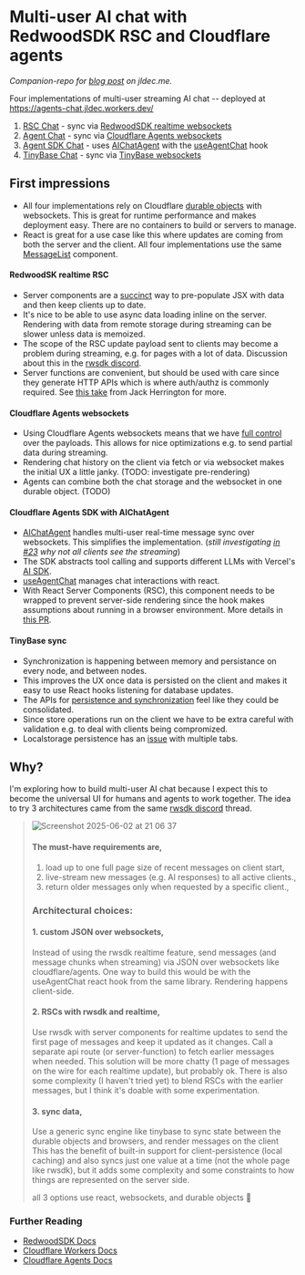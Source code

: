 # Multi-user AI chat with RedwoodSDK RSC and Cloudflare agents
_Companion-repo for [blog post](https://jldec.me/blog/multi-user-ai-chat-with-redwoodsdk-rsc-and-cloudflare-agents) on jldec.me._

Four implementations of multi-user streaming AI chat -- deployed at https://agents-chat.jldec.workers.dev/

1. [RSC Chat](https://agents-chat.jldec.workers.dev/chat-rsc) - sync via [RedwoodSDK realtime websockets](https://docs.rwsdk.com/core/realtime/)
2. [Agent Chat](https://agents-chat.jldec.workers.dev/chat-agent) - sync via [Cloudflare Agents websockets](https://developers.cloudflare.com/agents/api-reference/websockets/)
3. [Agent SDK Chat](https://agents-chat.jldec.workers.dev/chat-agent-sdk) - uses [AIChatAgent](https://developers.cloudflare.com/agents/api-reference/agents-api/#aichatagent) with the [useAgentChat](https://developers.cloudflare.com/agents/api-reference/agents-api/#chat-agent-react-api) hook
4. [TinyBase Chat](https://agents-chat.jldec.workers.dev/chat-tinybase) - sync via [TinyBase websockets](https://tinybase.org/) 

## First impressions
- All four implementations rely on Cloudflare [durable objects](https://developers.cloudflare.com/durable-objects/#what-are-durable-objects) with websockets. This is great for runtime performance and makes deployment easy. There are no containers to build or servers to manage.
- React is great for a use case like this where updates are coming from both the server and the client. All four implementations use the same [MessageList](src/app/shared/MessageList.tsx) component.

#### RedwoodSK realtime RSC
- Server components are a [succinct](https://github.com/jldec/agents-chat/blob/main/src/app/chat-rsc/ChatRSC.tsx) way to pre-populate JSX with data and then keep clients up to date.
- It's nice to be able to use async data loading inline on the server. Rendering with data from remote storage during streaming can be slower unless data is memoized.
- The scope of the RSC update payload sent to clients may become a problem during streaming, e.g. for pages with a lot of data. Discussion about this in the [rwsdk discord](https://discord.com/channels/679514959968993311/1374715298636238968/1376288266789064734).
- Server functions are convenient, but should be used with care since they generate HTTP APIs which is where auth/authz is commonly required. See [this take](https://www.youtube.com/watch?v=yD-KK4hiULU) from Jack Herrington for more.

#### Cloudflare Agents websockets
- Using Cloudflare Agents websockets means that we have [full control](https://github.com/jldec/agents-chat/blob/main/src/app/chat-agent/WebsocketAgent.ts) over the payloads. This allows for nice optimizations e.g. to send partial data during streaming.
- Rendering chat history on the client via fetch or via websocket makes the initial UX a little janky. (TODO: investigate pre-rendering)
- Agents can combine both the chat storage and the websocket in one durable object. (TODO)

#### Cloudflare Agents SDK with AIChatAgent
- [AIChatAgent](https://developers.cloudflare.com/agents/api-reference/agents-api/#aichatagent) handles multi-user real-time message sync over websockets. This simplifies the implementation. (_still investigating [in #23](https://github.com/jldec/agents-chat/issues/23) why not all clients see the streaming_)
- The SDK abstracts tool calling and supports different LLMs with Vercel's [AI SDK](https://ai-sdk.dev/docs/introduction).
- [useAgentChat](https://developers.cloudflare.com/agents/api-reference/agents-api/#chat-agent-react-api) manages chat interactions with react.
- With React Server Components (RSC), this component needs to be wrapped to prevent server-side rendering since the hook makes assumptions about running in a browser environment. More details in [this PR](https://github.com/jldec/agents-chat/pull/20).

#### TinyBase sync
- Synchronization is happening between memory and persistance on every node, and between nodes.
- This improves the UX once data is persisted on the client and makes it easy to use React hooks listening for database updates.
- The APIs for [persistence and synchronization](https://github.com/jldec/agents-chat/blob/main/src/app/chat-tinybase/store.ts#L14-L38) feel like they could be consolidated.
- Since store operations run on the client we have to be extra careful with validation e.g. to deal with  clients being compromized.
- Localstorage persistence has an [issue](https://github.com/jldec/agents-chat/issues/13) with multiple tabs.

## Why?

I'm exploring how to build multi-user AI chat because I expect this to become the universal UI for humans and agents to work together.
The idea to try 3 architectures came from the same [rwsdk discord](https://discord.com/channels/679514959968993311/1374715298636238968/1376269189802627112) thread.

> ![Screenshot 2025-06-02 at 21 06 37](https://github.com/user-attachments/assets/2545674b-1535-4759-b332-151014bc12ea)
>
> #### The must-have requirements are,
>
> 1. load up to one full page size of recent messages on client start,
> 2. live-stream new messages (e.g. AI responses) to all active clients.,
> 3. return older messages only when requested by a specific client.,
>
> ### Architectural choices:
>
> #### 1. custom JSON over websockets,
>
> Instead of using the rwsdk realtime feature, send messages (and message chunks when streaming) via JSON over websockets like cloudflare/agents. One way to build this would be with the useAgentChat react hook from the same library. Rendering happens client-side.
>
> #### 2. RSCs with rwsdk and realtime,
>
> Use rwsdk with server components for realtime updates to send the first page of messages and keep it updated as it changes. Call a separate api route (or server-function) to fetch earlier messages when needed. This solution will be more chatty (1 page of messages on the wire for each realtime update), but probably ok. There is also some complexity (I haven't tried yet) to blend RSCs with the earlier messages, but I think it's doable with some experimentation.
>
> #### 3. sync data,
>
> Use a generic sync engine like tinybase to sync state between the durable objects and browsers, and render messages on the client This has the benefit of built-in support for client-persistence (local caching) and also syncs just one value at a time (not the whole page like rwsdk), but it adds some complexity and some constraints to how things are represented on the server side.
>
> all 3 options use react, websockets, and durable objects 🙂

### Further Reading

- [RedwoodSDK Docs](https://docs.rwsdk.com/)
- [Cloudflare Workers Docs](https://developers.cloudflare.com/workers/)
- [Cloudflare Agents Docs](https://developers.cloudflare.com/agents/)
